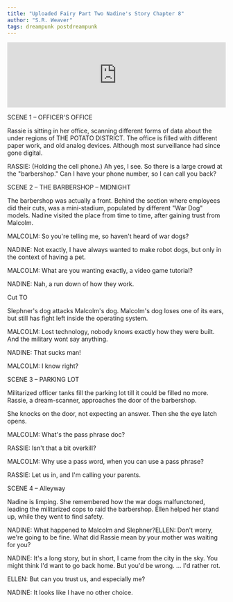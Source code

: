 ```yaml
---
title: "Uploaded Fairy Part Two Nadine's Story Chapter 8"
author: "S.R. Weaver"
tags: dreampunk postdreampunk
---
```

<iframe scrolling="no" id="hearthis_at_track_7331015" width="100%" height="150" src="https://app.hearthis.at/embed/7331015/transparent_black/?hcolor=&color=&style=2&block_size=2&block_space=1&background=1&waveform=0&cover=0&autoplay=0&css=" frameborder="0" allowtransparency allow="autoplay"><p>Listen to <a href="https://hearthis.at/todiaspora/pentatonic-phrygian/" target="_blank">Pentatonic Phrygian</a> <span>by</span><a href="https://hearthis.at/todiaspora/" target="_blank" >ToDiaspora</a> <span>on</span> <a href="https://hearthis.at/" target="_blank">hearthis.at</a></p></iframe>

SCENE 1 – OFFICER'S OFFICE

Rassie is sitting in her office, scanning different forms of data about the under regions of THE POTATO DISTRICT. The office is filled with different paper work, and old analog devices. Although most surveillance had since gone digital.

RASSIE: (Holding the cell phone.) Ah yes, I see. So there is a large crowd at the "barbershop." Can I have your phone number, so I can call you back?



SCENE 2 – THE BARBERSHOP – MIDNIGHT

The barbershop was actually a front. Behind the section where employees did their cuts, was a mini-stadium, populated by different "War Dog" models. Nadine visited the place from time to time, after gaining trust from Malcolm.

MALCOLM: So you're telling me, so haven't heard of war dogs?

NADINE: Not exactly, I have always wanted to make robot dogs, but only in the context of having a pet.

MALCOLM: What are you wanting exactly, a video game tutorial?

NADINE: Nah, a run down of how they work.

Cut TO

Slephner's dog attacks Malcolm's dog. Malcolm's dog loses one of its ears, but still has fight left inside the operating system.

MALCOLM: Lost technology, nobody knows exactly how they were built. And the military wont say anything.

NADINE: That sucks man!

MALCOLM: I know right?


SCENE 3 – PARKING LOT

Militarized officer tanks fill the parking lot till it could be filled no more. Rassie, a dream-scanner, approaches the door of the barbershop.

She knocks on the door, not expecting an answer. Then she the eye latch opens.

MALCOLM: What's the pass phrase doc?

RASSIE: Isn't that a bit overkill?

MALCOLM: Why use a pass word, when you can use a pass phrase?

RASSIE: Let us in, and I'm calling your parents.



SCENE 4 – Alleyway

Nadine is limping. She remembered how the war dogs malfunctoned, leading the militarized cops to raid the barbershop. Ellen helped her stand up, while they went to find safety.

NADINE: What happened to Malcolm and Slephner?ELLEN: Don't worry, we're going to be fine. What did Rassie mean by your mother was waiting for you?

NADINE: It's a long story, but in short, I came from the city in the sky. You might think I'd want to go back home. But you'd be wrong. ... I'd rather rot.

ELLEN: But can you trust us, and especially me?

NADINE: It looks like I have no other choice.
